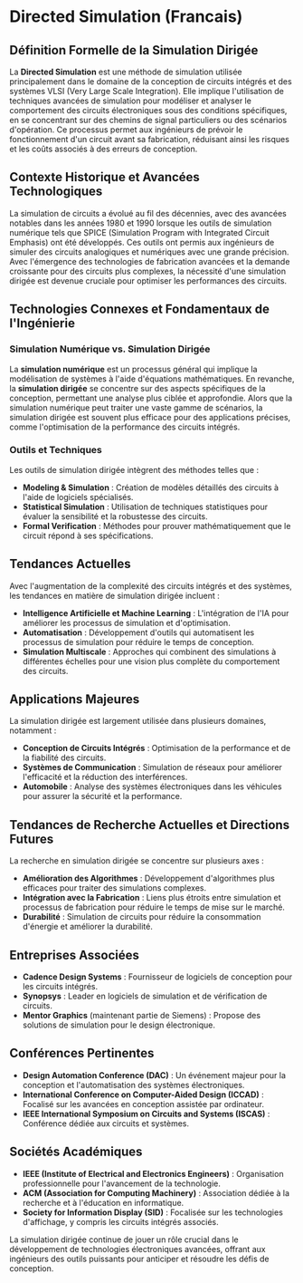 # Directed Simulation (Francais)

## Définition Formelle de la Simulation Dirigée

La **Directed Simulation** est une méthode de simulation utilisée principalement dans le domaine de la conception de circuits intégrés et des systèmes VLSI (Very Large Scale Integration). Elle implique l'utilisation de techniques avancées de simulation pour modéliser et analyser le comportement des circuits électroniques sous des conditions spécifiques, en se concentrant sur des chemins de signal particuliers ou des scénarios d'opération. Ce processus permet aux ingénieurs de prévoir le fonctionnement d'un circuit avant sa fabrication, réduisant ainsi les risques et les coûts associés à des erreurs de conception.

## Contexte Historique et Avancées Technologiques

La simulation de circuits a évolué au fil des décennies, avec des avancées notables dans les années 1980 et 1990 lorsque les outils de simulation numérique tels que SPICE (Simulation Program with Integrated Circuit Emphasis) ont été développés. Ces outils ont permis aux ingénieurs de simuler des circuits analogiques et numériques avec une grande précision. Avec l'émergence des technologies de fabrication avancées et la demande croissante pour des circuits plus complexes, la nécessité d'une simulation dirigée est devenue cruciale pour optimiser les performances des circuits.

## Technologies Connexes et Fondamentaux de l'Ingénierie

### Simulation Numérique vs. Simulation Dirigée

La **simulation numérique** est un processus général qui implique la modélisation de systèmes à l'aide d'équations mathématiques. En revanche, la **simulation dirigée** se concentre sur des aspects spécifiques de la conception, permettant une analyse plus ciblée et approfondie. Alors que la simulation numérique peut traiter une vaste gamme de scénarios, la simulation dirigée est souvent plus efficace pour des applications précises, comme l'optimisation de la performance des circuits intégrés.

### Outils et Techniques

Les outils de simulation dirigée intègrent des méthodes telles que :

- **Modeling & Simulation** : Création de modèles détaillés des circuits à l'aide de logiciels spécialisés.
- **Statistical Simulation** : Utilisation de techniques statistiques pour évaluer la sensibilité et la robustesse des circuits.
- **Formal Verification** : Méthodes pour prouver mathématiquement que le circuit répond à ses spécifications.

## Tendances Actuelles

Avec l'augmentation de la complexité des circuits intégrés et des systèmes, les tendances en matière de simulation dirigée incluent :

- **Intelligence Artificielle et Machine Learning** : L'intégration de l'IA pour améliorer les processus de simulation et d'optimisation.
- **Automatisation** : Développement d'outils qui automatisent les processus de simulation pour réduire le temps de conception.
- **Simulation Multiscale** : Approches qui combinent des simulations à différentes échelles pour une vision plus complète du comportement des circuits.

## Applications Majeures

La simulation dirigée est largement utilisée dans plusieurs domaines, notamment :

- **Conception de Circuits Intégrés** : Optimisation de la performance et de la fiabilité des circuits.
- **Systèmes de Communication** : Simulation de réseaux pour améliorer l'efficacité et la réduction des interférences.
- **Automobile** : Analyse des systèmes électroniques dans les véhicules pour assurer la sécurité et la performance.

## Tendances de Recherche Actuelles et Directions Futures

La recherche en simulation dirigée se concentre sur plusieurs axes :

- **Amélioration des Algorithmes** : Développement d'algorithmes plus efficaces pour traiter des simulations complexes.
- **Intégration avec la Fabrication** : Liens plus étroits entre simulation et processus de fabrication pour réduire le temps de mise sur le marché.
- **Durabilité** : Simulation de circuits pour réduire la consommation d'énergie et améliorer la durabilité.

## Entreprises Associées

- **Cadence Design Systems** : Fournisseur de logiciels de conception pour les circuits intégrés.
- **Synopsys** : Leader en logiciels de simulation et de vérification de circuits.
- **Mentor Graphics** (maintenant partie de Siemens) : Propose des solutions de simulation pour le design électronique.

## Conférences Pertinentes

- **Design Automation Conference (DAC)** : Un événement majeur pour la conception et l'automatisation des systèmes électroniques.
- **International Conference on Computer-Aided Design (ICCAD)** : Focalisé sur les avancées en conception assistée par ordinateur.
- **IEEE International Symposium on Circuits and Systems (ISCAS)** : Conférence dédiée aux circuits et systèmes.

## Sociétés Académiques

- **IEEE (Institute of Electrical and Electronics Engineers)** : Organisation professionnelle pour l'avancement de la technologie.
- **ACM (Association for Computing Machinery)** : Association dédiée à la recherche et à l'éducation en informatique.
- **Society for Information Display (SID)** : Focalisée sur les technologies d'affichage, y compris les circuits intégrés associés.

La simulation dirigée continue de jouer un rôle crucial dans le développement de technologies électroniques avancées, offrant aux ingénieurs des outils puissants pour anticiper et résoudre les défis de conception.